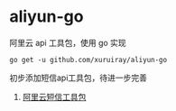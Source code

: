 # aliyun-go
阿里云 api 工具包，使用 go 实现

```
go get -u github.com/xuruiray/aliyun-go
```

初步添加短信api工具包，待进一步完善

1. [阿里云短信工具包](https://github.com/xuruiray/aliyun-go/tree/master/sms)